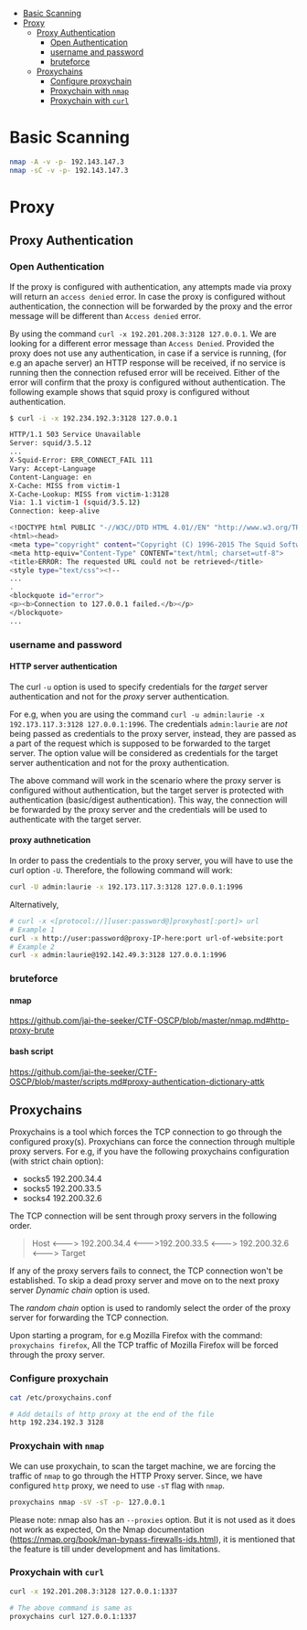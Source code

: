 
* [Basic Scanning](#basic-scanning)
* [Proxy](#proxy)
  * [Proxy Authentication](#proxy-authentication)
    * [Open Authentication](#open-authentication)
    * [username and password](#username-and-password)
    * [bruteforce](#bruteforce)
  * [Proxychains](#proxychains)
    * [Configure proxychain](#configure-proxychain)
    * [Proxychain with `nmap`](#proxychain-with-nmap)
    * [Proxychain with `curl`](#proxychain-with-curl)
  

# Basic Scanning
```sh
nmap -A -v -p- 192.143.147.3
nmap -sC -v -p- 192.143.147.3
```
# Proxy
## Proxy Authentication
### Open Authentication
If the proxy is configured with authentication, any attempts made via proxy will return an `access denied` error. In case the proxy is configured without authentication, the connection will be forwarded by the proxy and the error message will be different than `Access denied` error.

By using the command `curl -x 192.201.208.3:3128 127.0.0.1`. We are looking for a different error message than `Access Denied`. Provided the proxy does not use any authentication, in case if a service is running, (for e.g an apache server) an HTTP response will be received, if no service is running then the connection refused error will be received. Either of the error will confirm that the proxy is configured without authentication. The following example shows that squid proxy is configured without authentication.
```sh
$ curl -i -x 192.234.192.3:3128 127.0.0.1

HTTP/1.1 503 Service Unavailable
Server: squid/3.5.12
...
X-Squid-Error: ERR_CONNECT_FAIL 111
Vary: Accept-Language
Content-Language: en
X-Cache: MISS from victim-1
X-Cache-Lookup: MISS from victim-1:3128
Via: 1.1 victim-1 (squid/3.5.12)
Connection: keep-alive

<!DOCTYPE html PUBLIC "-//W3C//DTD HTML 4.01//EN" "http://www.w3.org/TR/html4/strict.dtd">
<html><head>
<meta type="copyright" content="Copyright (C) 1996-2015 The Squid Software Foundation and contributors">
<meta http-equiv="Content-Type" CONTENT="text/html; charset=utf-8">
<title>ERROR: The requested URL could not be retrieved</title>
<style type="text/css"><!-- 
...
.
<blockquote id="error">
<p><b>Connection to 127.0.0.1 failed.</b></p>
</blockquote>
...
```
### username and password
#### HTTP server authentication
The curl `-u` option is used to specify credentials for the *target* server authentication and not for the *proxy* server authentication.

For e.g, when you are using the command `curl -u admin:laurie -x 192.173.117.3:3128 127.0.0.1:1996`. The credentials `admin:laurie` are *not* being passed as credentials to the proxy server, instead, they are passed as a part of the request which is supposed to be forwarded to the target server.  The option value will be considered as credentials for the target server authentication and not for the proxy authentication.

The above command will work in the scenario where the proxy server is configured without authentication, but the target server is protected with authentication (basic/digest authentication). This way, the connection will be forwarded by the proxy server and the credentials will be used to authenticate with the target server.
#### proxy authnetication
In order to pass the credentials to the proxy server, you will have to use the curl option `-U`. Therefore, the following command will work:
```sh
curl -U admin:laurie -x 192.173.117.3:3128 127.0.0.1:1996
```
Alternatively,
```sh
# curl -x <[protocol://][user:password@]proxyhost[:port]> url
# Example 1
curl -x http://user:password@proxy-IP-here:port url-of-website:port
# Example 2
curl -x admin:laurie@192.142.49.3:3128 127.0.0.1:1996
```
### bruteforce
#### nmap
<https://github.com/jai-the-seeker/CTF-OSCP/blob/master/nmap.md#http-proxy-brute>
#### bash script
<https://github.com/jai-the-seeker/CTF-OSCP/blob/master/scripts.md#proxy-authentication-dictionary-attk>
## Proxychains

Proxychains is a tool which forces the TCP connection to go through the configured proxy(s). Proxychians can force the connection through multiple proxy servers. For e.g, if you have the following proxychains configuration (with strict chain option):

- socks5 192.200.34.4
- socks5 192.200.33.5
- socks4 192.200.32.6

The TCP connection will be sent through proxy servers in the following order.

> Host  <---> 192.200.34.4  <--->192.200.33.5 <---> 192.200.32.6 <---> Target

If any of the proxy servers fails to connect, the TCP connection won't be established. To skip a dead proxy server and move on to the next proxy server *Dynamic chain* option is used.

The *random chain* option is used to randomly select the order of the proxy server for forwarding the TCP connection.

Upon starting a program, for e.g Mozilla Firefox with the command: `proxychains firefox`, All the TCP traffic of Mozilla Firefox will be forced through the proxy server.

### Configure proxychain
```sh
cat /etc/proxychains.conf

# Add details of http proxy at the end of the file
http 192.234.192.3 3128
```
### Proxychain with `nmap`
We can use proxychain, to scan the target machine, we are forcing the traffic of `nmap` to go through the HTTP Proxy server.
Since, we have configured `http` proxy, we need to use `-sT` flag with `nmap`.
```sh
proxychains nmap -sV -sT -p- 127.0.0.1
```
Please note: nmap also has an `--proxies` option. But it is not used as it does not work as expected, On the Nmap documentation (https://nmap.org/book/man-bypass-firewalls-ids.html), it is mentioned that the feature is till under development and has limitations.

### Proxychain with `curl`
```sh
curl -x 192.201.208.3:3128 127.0.0.1:1337

# The above command is same as
proxychains curl 127.0.0.1:1337
```
